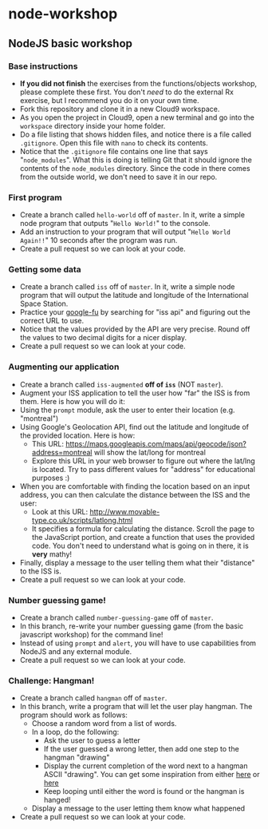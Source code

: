 # node-workshop
## NodeJS basic workshop

### Base instructions
  * **If you did not finish** the exercises from the functions/objects workshop, please complete these first. You don't *need* to do the external Rx exercise, but I recommend you do it on your own time.
  * Fork this repository and clone it in a new Cloud9 workspace.
  * As you open the project in Cloud9, open a new terminal and go into the `workspace` directory inside your home folder.
  * Do a file listing that shows hidden files, and notice there is a file called `.gitignore`. Open this file with `nano` to check its contents.
  * Notice that the `.gitignore` file contains one line that says "`node_modules`". What this is doing is telling Git that it should ignore the contents of the `node_modules` directory. Since the code in there comes from the outside world, we don't need to save it in our repo.

### First program
  * Create a branch called `hello-world` off of `master`. In it, write a simple node program that outputs "`Hello World!`" to the console.
  * Add an instruction to your program that will output "`Hello World Again!!`" 10 seconds after the program was run.
  * Create a pull request so we can look at your code.
  
### Getting some data
  * Create a branch called `iss` off of `master`. In it, write a simple node program that will output the latitude and longitude of the International Space Station.
  * Practice your [google-fu](http://www.urbandictionary.com/define.php?term=google-fu) by searching for "iss api" and figuring out the correct URL to use.
  * Notice that the values provided by the API are very precise. Round off the values to two decimal digits for a nicer display.
  * Create a pull request so we can look at your code.
  
### Augmenting our application
  * Create a branch called `iss-augmented` **off of `iss`** (NOT `master`).
  * Augment your ISS application to tell the user how "far" the ISS is from them. Here is how you will do it:
  * Using the `prompt` module, ask the user to enter their location (e.g. "montreal")
  * Using Google's Geolocation API, find out the latitude and longitude of the provided location. Here is how:
    * This URL: https://maps.googleapis.com/maps/api/geocode/json?address=montreal will show the lat/long for montreal
    * Explore this URL in your web browser to figure out where the lat/lng is located. Try to pass different values for "address" for educational purposes :)
  * When you are comfortable with finding the location based on an input address, you can then calculate the distance between the ISS and the user:
    * Look at this URL: http://www.movable-type.co.uk/scripts/latlong.html
    * It specifies a formula for calculating the distance. Scroll the page to the JavaScript portion, and create a function that uses the provided code. You don't need to understand what is going on in there, it is **very** mathy!
  * Finally, display a message to the user telling them what their "distance" to the ISS is.
  * Create a pull request so we can look at your code.
  
### Number guessing game!
  * Create a branch called `number-guessing-game` off of `master`.
  * In this branch, re-write your number guessing game (from the basic javascript workshop) for the command line!
  * Instead of using `prompt` and `alert`, you will have to use capabilities from NodeJS and any external module.
  * Create a pull request so we can look at your code.
  
### Challenge: Hangman!
  * Create a branch called `hangman` off of `master`.
  * In this branch, write a program that will let the user play hangman. The program should work as follows:
    * Choose a random word from a list of words.
    * In a loop, do the following:
      * Ask the user to guess a letter
      * If the user guessed a wrong letter, then add one step to the hangman "drawing"
      * Display the current completion of the word next to a hangman ASCII "drawing". You can get some inspiration from either [here](http://www.berkeleyinternet.com/perl/node30.html) or [here](http://ascii.co.uk/art/hangman)
      * Keep looping until either the word is found or the hangman is hanged!
    * Display a message to the user letting them know what happened
  * Create a pull request so we can look at your code.
